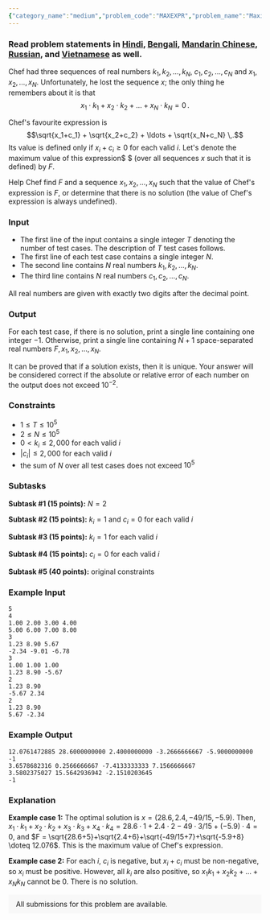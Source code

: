 ```yaml
---
{"category_name":"medium","problem_code":"MAXEXPR","problem_name":"Maximize an Expression","problemComponents":{"constraints":"","constraintsState":false,"subtasks":"","subtasksState":false,"inputFormat":"","inputFormatState":false,"outputFormat":"","outputFormatState":false,"sampleTestCases":{}},"video_editorial_url":"","languages_supported":{"0":"CPP14","1":"C","2":"JAVA","3":"PYTH 3.6","4":"PYTH","5":"PYP3","6":"CS2","7":"ADA","8":"PYPY","9":"TEXT","10":"PAS fpc","11":"NODEJS","12":"RUBY","13":"PHP","14":"GO","15":"HASK","16":"TCL","17":"PERL","18":"SCALA","19":"LUA","20":"kotlin","21":"BASH","22":"JS","23":"LISP sbcl","24":"rust","25":"PAS gpc","26":"BF","27":"CLOJ","28":"R","29":"D","30":"CAML","31":"FORT","32":"ASM","33":"swift","34":"FS","35":"WSPC","36":"LISP clisp","37":"SQL","38":"SCM guile","39":"PERL6","40":"ERL","41":"CLPS","42":"ICK","43":"NICE","44":"PRLG","45":"ICON","46":"COB","47":"SCM chicken","48":"PIKE","49":"SCM qobi","50":"ST","51":"NEM"},"max_timelimit":1,"source_sizelimit":50000,"problem_author":"vladprog","problem_tester":null,"date_added":"14-06-2019","tags":{"0":"aug19","1":"cauchy","2":"math","3":"vijju123","4":"vladprog"},"problem_difficulty_level":"Medium","best_tag":"Cauchy Schwarz Inequality","editorial_url":"https://discuss.codechef.com/problems/MAXEXPR","time":{"view_start_date":1565602202,"submit_start_date":1565602202,"visible_start_date":1565602202,"end_date":1735669800},"is_direct_submittable":false,"problemDiscussURL":"https://discuss.codechef.com/search?q=MAXEXPR","is_proctored":false,"visitedContests":{},"layout":"problem"}
---
```

### Read problem statements in [Hindi](https://www.codechef.com/download/translated/AUG19/hindi/MAXEXPR.pdf), [Bengali](https://www.codechef.com/download/translated/AUG19/bengali/MAXEXPR.pdf), [Mandarin Chinese](https://www.codechef.com/download/translated/AUG19/mandarin/MAXEXPR.pdf), [Russian](https://www.codechef.com/download/translated/AUG19/russian/MAXEXPR.pdf), and [Vietnamese](https://www.codechef.com/download/translated/AUG19/vietnamese/MAXEXPR.pdf) as well.

Chef had three sequences of real numbers $k_1, k_2, \ldots, k_N$, $c_1, c_2, \ldots, c_N$ and $x_1, x_2, \ldots, x_N$. Unfortunately, he lost the sequence $x$; the only thing he remembers about it is that
$$x_1 \cdot k_1 + x_2 \cdot k_2 + \ldots + x_N \cdot k_N = 0 \,.$$

Chef's favourite expression is
$$\sqrt{x_1+c_1} + \sqrt{x_2+c_2} + \ldots + \sqrt{x_N+c_N} \,.$$
Its value is defined only if $x_i+c_i \ge 0$ for each valid $i$. Let's denote the maximum value of this expression$ $ (over all sequences $x$ such that it is defined) by $F$.

Help Chef find $F$ and a sequence $x_1, x_2, \ldots, x_N$ such that the value of Chef's expression is $F$, or determine that there is no solution (the value of Chef's expression is always undefined).

### Input
- The first line of the input contains a single integer $T$ denoting the number of test cases. The description of $T$ test cases follows.
- The first line of each test case contains a single integer $N$.
- The second line contains $N$ real numbers $k_1, k_2, \ldots, k_N$.
- The third line contains $N$ real numbers $c_1, c_2, \ldots, c_N$.

All real numbers are given with exactly two digits after the decimal point.

### Output
For each test case, if there is no solution, print a single line containing one integer $-1$. Otherwise, print a single line containing $N+1$ space-separated real numbers $F, x_1, x_2, \ldots, x_N$.

It can be proved that if a solution exists, then it is unique. Your answer will be considered correct if the absolute or relative error of each number on the output does not exceed $10^{−2}$.

### Constraints 
- $1 \le T \le 10^5$
- $2 \le N \le 10^5$
- $0 \lt k_i \le 2,000$ for each valid $i$
- $|c_i| \le 2,000$ for each valid $i$
- the sum of $N$ over all test cases does not exceed $10^5$

### Subtasks
**Subtask #1 (15 points):** $N = 2$

**Subtask #2 (15 points):** $k_i = 1$ and $c_i = 0$ for each valid $i$

**Subtask #3 (15 points):** $k_i = 1$ for each valid $i$

**Subtask #4 (15 points):** $c_i = 0$ for each valid $i$

**Subtask #5 (40 points):** original constraints

### Example Input
```
5
4
1.00 2.00 3.00 4.00
5.00 6.00 7.00 8.00
3
1.23 8.90 5.67
-2.34 -9.01 -6.78
3
1.00 1.00 1.00
1.23 8.90 -5.67
2
1.23 8.90
-5.67 2.34
2
1.23 8.90
5.67 -2.34
```

### Example Output
```
12.0761472885 28.6000000000 2.4000000000 -3.2666666667 -5.9000000000
-1
3.6578682316 0.2566666667 -7.4133333333 7.1566666667
3.5802375027 15.5642936942 -2.1510203645
-1
```

### Explanation
**Example case 1:** The optimal solution is $x = (28.6, 2.4, -49/15, -5.9)$. Then, $x_1 \cdot k_1 + x_2 \cdot k_2 + x_3 \cdot k_3 + x_4 \cdot k_4 = 28.6 \cdot 1 + 2.4 \cdot 2 - 49 \cdot 3 / 15 + (-5.9) \cdot 4 = 0$, and $F = \sqrt{28.6+5}+\sqrt{2.4+6}+\sqrt{-49/15+7}+\sqrt{-5.9+8} \doteq 12.076$. This is the maximum value of Chef's expression.

**Example case 2:** For each $i$, $c_i$ is negative, but $x_i+c_i$ must be non-negative, so $x_i$ must be positive. However, all $k_i$ are also positive, so $x_1 k_1 + x_2 k_2 + \ldots + x_N k_N$ cannot be $0$. There is no solution.

<aside style='background: #f8f8f8;padding: 10px 15px;'><div>All submissions for this problem are available.</div></aside>